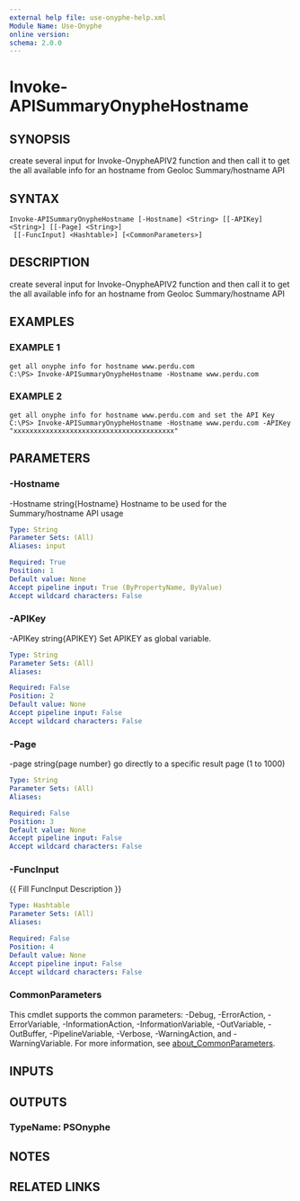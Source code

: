 ```yaml
---
external help file: use-onyphe-help.xml
Module Name: Use-Onyphe
online version:
schema: 2.0.0
---
```


# Invoke-APISummaryOnypheHostname

## SYNOPSIS
create several input for Invoke-OnypheAPIV2 function and then call it to get the all available info for an hostname from Geoloc Summary/hostname API

## SYNTAX

```
Invoke-APISummaryOnypheHostname [-Hostname] <String> [[-APIKey] <String>] [[-Page] <String>]
 [[-FuncInput] <Hashtable>] [<CommonParameters>]
```

## DESCRIPTION
create several input for Invoke-OnypheAPIV2 function and then call it to get the all available info for an hostname from Geoloc Summary/hostname API

## EXAMPLES

### EXAMPLE 1
```
get all onyphe info for hostname www.perdu.com
C:\PS> Invoke-APISummaryOnypheHostname -Hostname www.perdu.com
```

### EXAMPLE 2
```
get all onyphe info for hostname www.perdu.com and set the API Key
C:\PS> Invoke-APISummaryOnypheHostname -Hostname www.perdu.com -APIKey "xxxxxxxxxxxxxxxxxxxxxxxxxxxxxxxxxxxxxxxx"
```

## PARAMETERS

### -Hostname
-Hostname string{Hostname}
Hostname to be used for the Summary/hostname API usage

```yaml
Type: String
Parameter Sets: (All)
Aliases: input

Required: True
Position: 1
Default value: None
Accept pipeline input: True (ByPropertyName, ByValue)
Accept wildcard characters: False
```

### -APIKey
-APIKey string{APIKEY}
Set APIKEY as global variable.

```yaml
Type: String
Parameter Sets: (All)
Aliases:

Required: False
Position: 2
Default value: None
Accept pipeline input: False
Accept wildcard characters: False
```

### -Page
-page string{page number}
go directly to a specific result page (1 to 1000)

```yaml
Type: String
Parameter Sets: (All)
Aliases:

Required: False
Position: 3
Default value: None
Accept pipeline input: False
Accept wildcard characters: False
```

### -FuncInput
{{ Fill FuncInput Description }}

```yaml
Type: Hashtable
Parameter Sets: (All)
Aliases:

Required: False
Position: 4
Default value: None
Accept pipeline input: False
Accept wildcard characters: False
```

### CommonParameters
This cmdlet supports the common parameters: -Debug, -ErrorAction, -ErrorVariable, -InformationAction, -InformationVariable, -OutVariable, -OutBuffer, -PipelineVariable, -Verbose, -WarningAction, and -WarningVariable. For more information, see [about_CommonParameters](http://go.microsoft.com/fwlink/?LinkID=113216).

## INPUTS

## OUTPUTS

### TypeName: PSOnyphe
## NOTES

## RELATED LINKS
